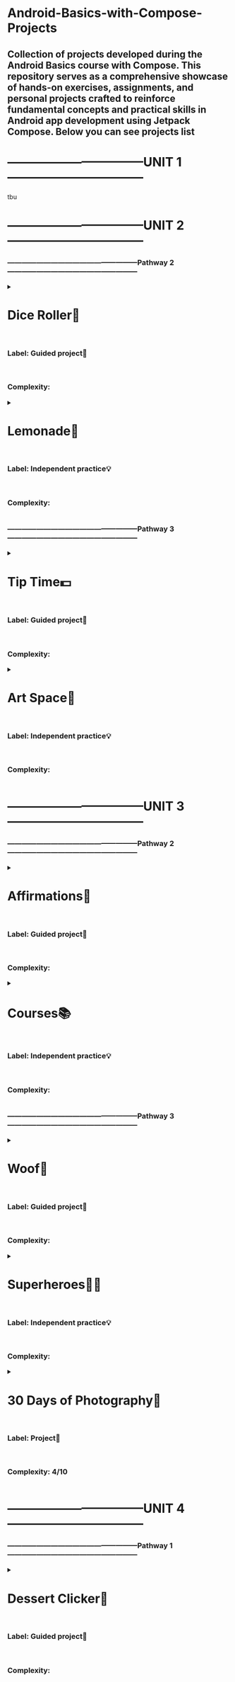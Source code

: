 # Android-Basics-with-Compose-Projects
## Collection of projects developed during the Android Basics course with Compose. This repository serves as a comprehensive showcase of hands-on exercises, assignments, and personal projects crafted to reinforce fundamental concepts and practical skills in Android app development using Jetpack Compose. Below you can see projects list

# ———————————UNIT 1———————————
tbu
# ———————————UNIT 2———————————
### ——————————————————Pathway 2——————————————————
<details>
  <summary>
    <h1>Dice Roller🎲</h1><br>
    <h3>Label: Guided project📖</h3><br>
    <h3>Complexity:</h3>
  </summary>
  <h2>Overview</h2>
  <p><strong>⟫ Description:</strong></p>
  <p><em>Interactive dice roller app</em></p>
  <p><strong>⟫ Implemented Novelty</strong></p>
  <p><strong>⟫ Topics/Concepts Learned:</strong></p>
  <p><em>Button and Image composables, remember() and mutableStateOf() functions, Debugger</em></p>
  <h2>Screenshots</h2>
  <p align="center">
    <img src="https://github.com/eidarulu/Android-Basics-with-Compose-Projects/assets/94914844/089a1566-6cdc-419f-9781-4681a27d3f29" alt="Dice Roller" width="250"/>
  </p>
</details>
<details>
  <summary>
    <h1>Lemonade🍋</h1><br>
    <h3>Label: Independent practice💡</h3><br>
    <h3>Complexity:</h3>
  </summary>
  <h2>Overview</h2>
  <p><strong>⟫ Description:</strong></p>
  <p><em>Digital Lemonade app, where you can experience the joy of making lemonade digitally</em></p>
  <p><strong>⟫ Implemented Novelty</strong></p>
  <p><strong>⟫ Topics/Concepts Learned:</strong></p>
  <p><em>Topics from Dice Roller project revised</em></p>
  <h2>Screenshots</h2>
  <div style="display: flex;">
    <img src="https://github.com/eidarulu/Android-Basics-with-Compose-Projects/assets/94914844/0d4805db-e3d9-47bc-bc77-2ecc075ab37b" alt="Image 1" style="width: 230px; height: 500px;">
    <img src="https://github.com/eidarulu/Android-Basics-with-Compose-Projects/assets/94914844/13c757ba-0d04-4299-b2b6-85c2e370934e" alt="Image 2" style="width: 230px; height: 500px;">
    <img src="https://github.com/eidarulu/Android-Basics-with-Compose-Projects/assets/94914844/a104bfb1-3d60-4fc5-abf4-f430c89644a8" alt="Image 3" style="width: 230px; height: 500px;">
    <img src="https://github.com/eidarulu/Android-Basics-with-Compose-Projects/assets/94914844/5b5d2f06-9648-4fc4-8451-c8fd6f1942c2" alt="Image 3" style="width: 230px; height: 500px;">
  </div>
</details>

### ——————————————————Pathway 3——————————————————
<details>
  <summary>
    <h1>Tip Time💵</h1><br>
    <h3>Label: Guided project📖</h3><br>
    <h3>Complexity:</h3>
  </summary>
  <h2>Overview</h2>
  <p><strong>⟫ Description:</strong></p>
  <p><em>Interactive tip calculator that can calculate and round a tip amount based on the bill amount and tip percentage</em></p>
  <p><strong>⟫ Implemented Novelty</strong></p>
  <p><strong>⟫ Topics/Concepts Learned:</strong></p>
  <p><em>State, Stateful vs stateless composables, Switch and TextField composables, State hoisting, Composition, Recomposition  Automated tests</em></p>
  <h2>Screenshots</h2>
  <div style="display: flex;">
    <img src="https://github.com/eidarulu/Android-Basics-with-Compose-Projects/assets/94914844/f046aa30-6244-49c0-9160-651197a5c27c" alt="Image 1" style="width: 230px; height: 500px;">
    <img src="https://github.com/eidarulu/Android-Basics-with-Compose-Projects/assets/94914844/541198de-0f36-4f1e-a905-5b1cf9ef7ab3" alt="Image 2" style="width: 230px; height: 500px;">
    <img src="https://github.com/eidarulu/Android-Basics-with-Compose-Projects/assets/94914844/a7268314-4e04-44d1-9d6d-3ac68d0e6a98" alt="Image 3" style="width: 230px; height: 500px;">
  </div>
</details>
<details>
  <summary>
    <h1>Art Space🌌</h1><br>
    <h3>Label: Independent practice💡</h3><br>
    <h3>Complexity:</h3>
  </summary>
  <h2>Overview</h2>
  <p><strong>⟫ Description:</strong></p>
  <p><em>Digital Art Space — an app that displays a curated collection of framed artwork</em></p>
  <p><strong>⟫ Implemented Novelty</strong></p>
  <p><strong>⟫ Topics/Concepts Learned:</strong></p>
  <p><em>State, Low-fidelity prototype</em></p>
  <h2>Screenshots</h2>
  <div style="display: flex;">
    <img src="https://github.com/eidarulu/Android-Basics-with-Compose-Projects/assets/94914844/29e31378-9b74-470e-a1de-6839cd092e16" alt="Image 1" style="width: 230px; height: 500px;">
    <img src="https://github.com/eidarulu/Android-Basics-with-Compose-Projects/assets/94914844/2fab6f08-d03e-42d9-9243-659b1b78ddc8" alt="Image 2" style="width: 230px; height: 500px;">
    <img src="https://github.com/eidarulu/Android-Basics-with-Compose-Projects/assets/94914844/b1e83c7e-1d9d-49a7-9e05-f0b7c185a3b2" alt="Image 3" style="width: 230px; height: 500px;">
  </div>
</details>

# ———————————UNIT 3———————————
### ——————————————————Pathway 2——————————————————
<details>
  <summary>
    <h1>Affirmations🌠</h1><br>
    <h3>Label: Guided project📖</h3><br>
    <h3>Complexity:</h3>
  </summary>
  <h2>Overview</h2>
  <p><strong>⟫ Description:</strong></p>
  <p><em>Displays a list of affirmations paired with beautiful images to bring positivity to your day!</em></p>
  <p><strong>⟫ Implemented Novelty</strong></p>
  <p><em>Built a scrollable list✔️</em></p>
  <p><em>Changed the app icon✔️</em></p>
  <p><strong>⟫ Topics/Concepts Learned:</strong></p>
  <p><em>LazyColumn and Card composables, Adaptive and Legacy Launcher Icons</em></p>
  <h2>Demo</h2>
  <div style="display: flex;">
    <img src="https://github.com/user-attachments/assets/38c315ee-4fa2-499a-97bb-a2f50db9d3cd" alt="Image 1" style="width: 230px; height: 500px;">
  </div>
</details>
<details>
  <summary>
    <h1>Courses📚</h1><br>
    <h3>Label: Independent practice💡</h3><br>
    <h3>Complexity:</h3>
  </summary>
  <h2>Overview</h2>
  <p><strong>⟫ Description:</strong></p>
  <p><em>Displays a grid of course topics</em></p>
  <p><strong>⟫ Implemented Novelty</strong></p>
  <p><em>Built a scrollable grid✔️</em></p>
  <p><strong>⟫ Topics/Concepts Learned:</strong></p>
  <p><em>LazyVerticalGrid composable</em></p>
  <h2>Demo</h2>
  <div style="display: flex;">
    <img src="https://github.com/user-attachments/assets/61059300-7a4c-42dc-b4ed-f3ec751731a3" alt="Image 1" style="width: 230px; height: 500px;">
  </div>
</details>

### ——————————————————Pathway 3——————————————————
<details>
  <summary>
    <h1>Woof🐾</h1><br>
    <h3>Label: Guided project📖</h3><br>
    <h3>Complexity:</h3>
  </summary>
  <h2>Overview</h2>
  <p><strong>⟫ Description:</strong></p>
  <p><em>The Woof app is a list of dog photos with information about them including their name, age, and favorite activity. This app also uses Material Design to create a beautiful app experience for the user</em></p>
  <p><strong>⟫ Implemented Novelty</strong></p>
  <p><em>Applied Material Theming✔️</em></p>
  <p><em>Added a top app bar✔️</em></p>
  <p><em>Added custom shapes to elements✔️</em></p>
  <p><em>Added a custom color palette✔️</em></p>
  <p><em>Added custom fonts✔️</em></p>
  <p><em>Built a simple spring animation✔️</em></p>
  <p><strong>⟫ Topics/Concepts Learned:</strong></p>
  <p><em>Material3, CenterAlignedTopAppBar & IconButton & Icon composables</em></p>
  <h2>Demo</h2>
  <div style="display: flex;">
      <img src="https://github.com/user-attachments/assets/e52d961b-4fc9-41c4-a6bd-84af2d7427bb" alt="Image 1" style="width: 230px; height: 500px;">
      <img src="https://github.com/user-attachments/assets/d16647c3-be1a-4b17-86c6-198bd8c3252a" alt="Image 2" style="width: 230px; height: 500px;">
      <p>Both in Light (GIF 1) and Dark (GIF 2) theme</p>
  </div>
</details>
<details>
  <summary>
    <h1>Superheroes🦸🏻</h1><br>
    <h3>Label: Independent practice💡</h3><br>
    <h3>Complexity:</h3>
  </summary>
  <h2>Overview</h2>
  <p><strong>⟫ Description:</strong></p>
  <p><em>Displays a list of superheroes</em></p>
  <p><strong>⟫ Implemented Novelty</strong></p>
  <p><em>Found out that the order of modifiers matter✔️</em></p>
  <p><strong>⟫ Topics/Concepts Learned:</strong></p>
  <p><em>The order of modifiers</em></p>
  <h2>Screenshots</h2>
  <div style="display: flex;">
    <img src="https://github.com/user-attachments/assets/ac19519b-fe93-4e18-b5e8-9205e2933d66" alt="Image 1" style="width: 230px; height: 500px;">
    <img src="https://github.com/user-attachments/assets/08c67278-9367-4fc9-9424-d473a7f56bd8" alt="Image 1" style="width: 230px; height: 500px;">
  </div>
</details>
<details>
  <summary>
    <h1>30 Days of Photography📸</h1><br>
    <h3>Label: Project🔨</h3><br>
    <h3>Complexity: 4/10</h3>
  </summary>
  <h2>Overview</h2>
  <p><strong>⟫ Description:</strong></p>
  <p><em>30 Days of Photography is a unique app that showcases 30 challenges related to Photography. One challenge for each day of the month. The challenges are displayed as cards in a scrollable list implemented by LazyRow. Each challenge contains an indicator for the day of the month, a summary of the day's goal, an image, and additional text describing the goal for that day in detail. this project gave me the opportunity to solidify my knowledge of Material Design and Jetpack Compose concepts.</em></p>
  <p><strong>⟫ Topics/Concepts Reinforced</strong></p>
  <p><em>Material Theming, Animations, UI building</em></p>
  <h2>Demo</h2>
  <div style="display: flex;">
    <img src="https://github.com/user-attachments/assets/c285420d-87af-45e4-8d54-80fca071ce66" alt="Image 1" style="width: 230px; height: 500px;">
  </div>
</details>

# ———————————UNIT 4———————————
### ——————————————————Pathway 1——————————————————
<details>
  <summary>
    <h1>Dessert Clicker🍰</h1><br>
    <h3>Label: Guided project📖</h3><br>
    <h3>Complexity:</h3>
  </summary>
  <h2>Overview</h2>
  <p><strong>⟫ Description:</strong></p>
  <p><em>Dessert Clicker is a game about making desserts. Press the button, make a dessert, earn the big bucks.</em></p>
  <p><strong>⟫ Implemented Novelty</strong></p>
  <p><em>✔️</em></p>
  <p><strong>⟫ Topics/Concepts Learned:</strong></p>
  <p><em>Android lifecycle, Android console (Logcat)</em></p>
  <h2>Demo</h2>
  <div style="display: flex;">
      <img src="" alt="Image 1" style="width: 230px; height: 500px;">
  </div>
</details>
